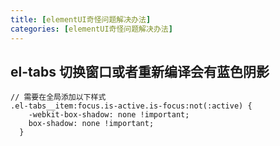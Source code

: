 ```yaml
---
title: [elementUI奇怪问题解决办法]
categories: [elementUI奇怪问题解决办法]
---
```

##  el-tabs 切换窗口或者重新编译会有蓝色阴影
```
// 需要在全局添加以下样式
.el-tabs__item:focus.is-active.is-focus:not(:active) {
    -webkit-box-shadow: none !important;
    box-shadow: none !important;
  }
```
